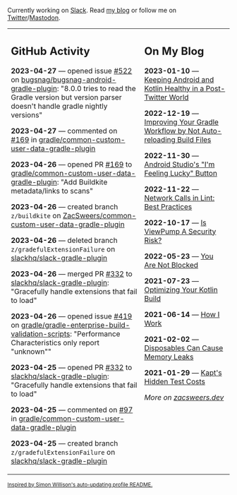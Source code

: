 Currently working on [Slack](https://slack.com/). Read [my blog](https://zacsweers.dev/) or follow me on [Twitter](https://twitter.com/ZacSweers)/[Mastodon](https://hachyderm.io/@ZacSweers).

<table><tr><td valign="top" width="60%">

## GitHub Activity
<!-- githubActivity starts -->
**2023-04-27** — opened issue [#522](https://github.com/bugsnag/bugsnag-android-gradle-plugin/issues/522) on [bugsnag/bugsnag-android-gradle-plugin](https://github.com/bugsnag/bugsnag-android-gradle-plugin): "8.0.0 tries to read the Gradle version but version parser doesn't handle gradle nightly versions"

**2023-04-27** — commented on [#169](https://github.com/gradle/common-custom-user-data-gradle-plugin/pull/169#issuecomment-1525760730) in [gradle/common-custom-user-data-gradle-plugin](https://github.com/gradle/common-custom-user-data-gradle-plugin)

**2023-04-26** — opened PR [#169](https://github.com/gradle/common-custom-user-data-gradle-plugin/pull/169) to [gradle/common-custom-user-data-gradle-plugin](https://github.com/gradle/common-custom-user-data-gradle-plugin): "Add Buildkite metadata/links to scans"

**2023-04-26** — created branch `z/buildkite` on [ZacSweers/common-custom-user-data-gradle-plugin](https://github.com/ZacSweers/common-custom-user-data-gradle-plugin)

**2023-04-26** — deleted branch `z/gradefulExtensionFailure` on [slackhq/slack-gradle-plugin](https://github.com/slackhq/slack-gradle-plugin)

**2023-04-26** — merged PR [#332](https://github.com/slackhq/slack-gradle-plugin/pull/332) to [slackhq/slack-gradle-plugin](https://github.com/slackhq/slack-gradle-plugin): "Gracefully handle extensions that fail to load"

**2023-04-26** — opened issue [#419](https://github.com/gradle/gradle-enterprise-build-validation-scripts/issues/419) on [gradle/gradle-enterprise-build-validation-scripts](https://github.com/gradle/gradle-enterprise-build-validation-scripts): "Performance Characteristics only report "unknown""

**2023-04-25** — opened PR [#332](https://github.com/slackhq/slack-gradle-plugin/pull/332) to [slackhq/slack-gradle-plugin](https://github.com/slackhq/slack-gradle-plugin): "Gracefully handle extensions that fail to load"

**2023-04-25** — commented on [#97](https://github.com/gradle/common-custom-user-data-gradle-plugin/issues/97#issuecomment-1522676122) in [gradle/common-custom-user-data-gradle-plugin](https://github.com/gradle/common-custom-user-data-gradle-plugin)

**2023-04-25** — created branch `z/gradefulExtensionFailure` on [slackhq/slack-gradle-plugin](https://github.com/slackhq/slack-gradle-plugin)
<!-- githubActivity ends -->
</td><td valign="top" width="40%">

## On My Blog
<!-- blog starts -->
**2023-01-10** — [Keeping Android and Kotlin Healthy in a Post-Twitter World](https://www.zacsweers.dev/keeping-android-healthy/)

**2022-12-19** — [Improving Your Gradle Workflow by Not Auto-reloading Build Files](https://www.zacsweers.dev/improving-your-workflow-by-not-auto-reloading-build-files/)

**2022-11-30** — [Android Studio's "I'm Feeling Lucky" Button](https://www.zacsweers.dev/android-studios-im-feeling-lucky-button/)

**2022-11-22** — [Network Calls in Lint: Best Practices](https://www.zacsweers.dev/network-calls-in-lint-best-practices/)

**2022-10-17** — [Is ViewPump A Security Risk?](https://www.zacsweers.dev/is-viewpump-a-security-risk/)

**2022-05-23** — [You Are Not Blocked](https://www.zacsweers.dev/you-are-not-blocked/)

**2021-07-23** — [Optimizing Your Kotlin Build](https://www.zacsweers.dev/optimizing-your-kotlin-build/)

**2021-06-14** — [How I Work](https://www.zacsweers.dev/how-i-work/)

**2021-02-02** — [Disposables Can Cause Memory Leaks](https://www.zacsweers.dev/disposables-can-cause-memory-leaks/)

**2021-01-29** — [Kapt's Hidden Test Costs](https://www.zacsweers.dev/kapts-hidden-test-costs/)
<!-- blog ends -->
_More on [zacsweers.dev](https://zacsweers.dev/)_
</td></tr></table>

<sub><a href="https://simonwillison.net/2020/Jul/10/self-updating-profile-readme/">Inspired by Simon Willison's auto-updating profile README.</a></sub>